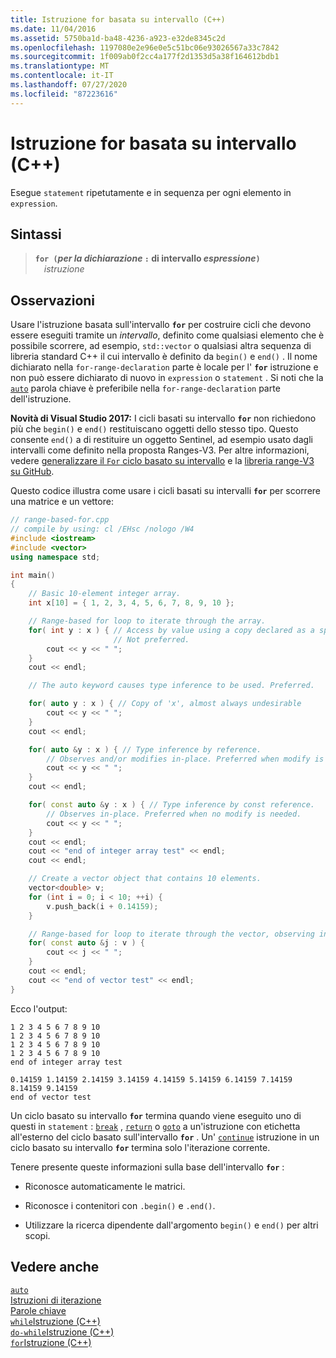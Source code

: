 ```yaml
---
title: Istruzione for basata su intervallo (C++)
ms.date: 11/04/2016
ms.assetid: 5750ba1d-ba48-4236-a923-e32de8345c2d
ms.openlocfilehash: 1197080e2e96e0e5c51bc06e93026567a33c7842
ms.sourcegitcommit: 1f009ab0f2cc4a177f2d1353d5a38f164612bdb1
ms.translationtype: MT
ms.contentlocale: it-IT
ms.lasthandoff: 07/27/2020
ms.locfileid: "87223616"
---
```

# <a name="range-based-for-statement-c"></a>Istruzione for basata su intervallo (C++)

Esegue `statement` ripetutamente e in sequenza per ogni elemento in `expression`.

## <a name="syntax"></a>Sintassi

> **`for (`***per la dichiarazione* **`:`** di intervallo *espressione***`)`**\
&emsp;*istruzione*

## <a name="remarks"></a>Osservazioni

Usare l'istruzione basata sull'intervallo **`for`** per costruire cicli che devono essere eseguiti tramite un *intervallo*, definito come qualsiasi elemento che è possibile scorrere, ad esempio, `std::vector` o qualsiasi altra sequenza di libreria standard C++ il cui intervallo è definito da `begin()` e `end()` . Il nome dichiarato nella `for-range-declaration` parte è locale per l' **`for`** istruzione e non può essere dichiarato di nuovo in `expression` o `statement` . Si noti che la [`auto`](../cpp/auto-cpp.md) parola chiave è preferibile nella `for-range-declaration` parte dell'istruzione.

**Novità di Visual Studio 2017:**  I cicli basati su intervallo **`for`** non richiedono più che `begin()` e `end()` restituiscano oggetti dello stesso tipo. Questo consente `end()` a di restituire un oggetto Sentinel, ad esempio usato dagli intervalli come definito nella proposta Ranges-V3. Per altre informazioni, vedere [generalizzare il `For` ciclo basato su intervallo](https://wg21.link/p0184r0) e la [libreria range-V3 su GitHub](https://github.com/ericniebler/range-v3).

Questo codice illustra come usare i cicli basati su intervalli **`for`** per scorrere una matrice e un vettore:

```cpp
// range-based-for.cpp
// compile by using: cl /EHsc /nologo /W4
#include <iostream>
#include <vector>
using namespace std;

int main()
{
    // Basic 10-element integer array.
    int x[10] = { 1, 2, 3, 4, 5, 6, 7, 8, 9, 10 };

    // Range-based for loop to iterate through the array.
    for( int y : x ) { // Access by value using a copy declared as a specific type.
                       // Not preferred.
        cout << y << " ";
    }
    cout << endl;

    // The auto keyword causes type inference to be used. Preferred.

    for( auto y : x ) { // Copy of 'x', almost always undesirable
        cout << y << " ";
    }
    cout << endl;

    for( auto &y : x ) { // Type inference by reference.
        // Observes and/or modifies in-place. Preferred when modify is needed.
        cout << y << " ";
    }
    cout << endl;

    for( const auto &y : x ) { // Type inference by const reference.
        // Observes in-place. Preferred when no modify is needed.
        cout << y << " ";
    }
    cout << endl;
    cout << "end of integer array test" << endl;
    cout << endl;

    // Create a vector object that contains 10 elements.
    vector<double> v;
    for (int i = 0; i < 10; ++i) {
        v.push_back(i + 0.14159);
    }

    // Range-based for loop to iterate through the vector, observing in-place.
    for( const auto &j : v ) {
        cout << j << " ";
    }
    cout << endl;
    cout << "end of vector test" << endl;
}
```

Ecco l'output:

```Output
1 2 3 4 5 6 7 8 9 10
1 2 3 4 5 6 7 8 9 10
1 2 3 4 5 6 7 8 9 10
1 2 3 4 5 6 7 8 9 10
end of integer array test

0.14159 1.14159 2.14159 3.14159 4.14159 5.14159 6.14159 7.14159 8.14159 9.14159
end of vector test
```

Un ciclo basato su intervallo **`for`** termina quando viene eseguito uno di questi in `statement` : [`break`](../cpp/break-statement-cpp.md) , [`return`](../cpp/return-statement-cpp.md) o [`goto`](../cpp/goto-statement-cpp.md) a un'istruzione con etichetta all'esterno del ciclo basato sull'intervallo **`for`** . Un' [`continue`](../cpp/continue-statement-cpp.md) istruzione in un ciclo basato su intervallo **`for`** termina solo l'iterazione corrente.

Tenere presente queste informazioni sulla base dell'intervallo **`for`** :

- Riconosce automaticamente le matrici.

- Riconosce i contenitori con `.begin()` e `.end()`.

- Utilizzare la ricerca dipendente dall'argomento `begin()` e `end()` per altri scopi.

## <a name="see-also"></a>Vedere anche

[`auto`](../cpp/auto-cpp.md)<br/>
[Istruzioni di iterazione](../cpp/iteration-statements-cpp.md)<br/>
[Parole chiave](../cpp/keywords-cpp.md)<br/>
[`while`Istruzione (C++)](../cpp/while-statement-cpp.md)<br/>
[`do-while`Istruzione (C++)](../cpp/do-while-statement-cpp.md)<br/>
[`for`Istruzione (C++)](../cpp/for-statement-cpp.md)

